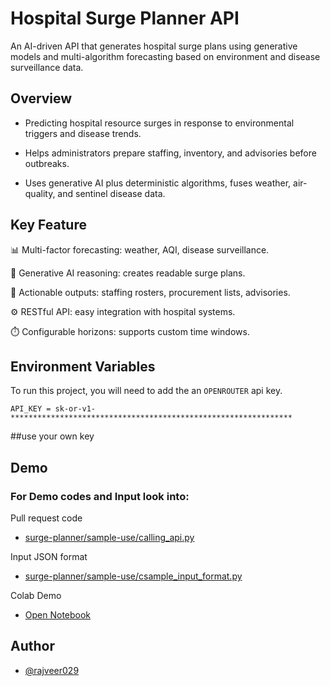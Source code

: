 
# Hospital Surge Planner API

An AI-driven API that generates hospital surge plans using generative models and multi-algorithm forecasting based on environment and disease surveillance data.




## Overview

- Predicting hospital resource surges in response to environmental triggers and disease trends.

- Helps administrators prepare staffing, inventory, and advisories before outbreaks.

- Uses generative AI plus deterministic algorithms, fuses weather, air-quality, and sentinel disease data.


## Key Feature

📊 Multi-factor forecasting: weather, AQI, disease surveillance.

🧠 Generative AI reasoning: creates readable surge plans.

🏥 Actionable outputs: staffing rosters, procurement lists, advisories.

⚙️ RESTful API: easy integration with hospital systems.

⏱️ Configurable horizons: supports custom time windows.
## Environment Variables

To run this project, you will need to add the an `OPENROUTER` api key.

`API_KEY = sk-or-v1-***************************************************************`

##use your own key

## Demo

### For Demo codes and Input look into:

Pull request code 
- [surge-planner/sample-use/calling_api.py](https://github.com/rajveer029/surge-planner/blob/main/sample-use/calling_api.py)


Input JSON format
- [surge-planner/sample-use/csample_input_format.py](https://github.com/rajveer029/surge-planner/blob/main/sample-use/sample_input_format.py)

Colab Demo
- [Open Notebook](https://colab.research.google.com/drive/1dqAp3KSHuHRE2znd_TeNn0i0q3-UHk66?usp=sharing)
## Author

- [@rajveer029](https://github.com/rajveer029)


